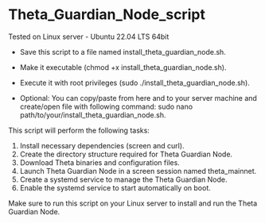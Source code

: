 # Theta_Guardian_Node_script

Tested on Linux server - Ubuntu 22.04 LTS 64bit

* Save this script to a file named install_theta_guardian_node.sh.
* Make it executable (chmod +x install_theta_guardian_node.sh).
* Execute it with root privileges (sudo ./install_theta_guardian_node.sh).

* Optional: You can copy/paste from here and to your server machine and create/open file with following command: sudo nano path/to/your/install_theta_guardian_node.sh.

This script will perform the following tasks:

1. Install necessary dependencies (screen and curl).
2. Create the directory structure required for Theta Guardian Node.
3. Download Theta binaries and configuration files.
4. Launch Theta Guardian Node in a screen session named theta_mainnet.
5. Create a systemd service to manage the Theta Guardian Node.
6. Enable the systemd service to start automatically on boot.

Make sure to run this script on your Linux server to install and run the Theta Guardian Node.
